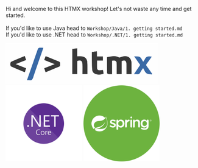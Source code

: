 Hi and welcome to this HTMX workshop! Let's not waste any time and get started. <br/>
<br>
If you'd like to use Java head to `Workshop/Java/1. getting started.md`<br/>
If you'd like to use .NET head to `Workshop/.NET/1. getting started.md`<br/>

<img src="./Slides/images/htmx_logo.1.svg" alt="drawing" width="400"/>
<br/>
<img src="./Slides/images/net_core.svg" alt="drawing" width="200"/>
<img src="./Slides/images/springboot-inner.svg" alt="drawing" width="200"/>
